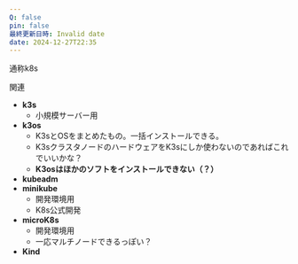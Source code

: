 ```yaml
---
Q: false
pin: false
最終更新日時: Invalid date
date: 2024-12-27T22:35
---
```

  

通称k8s

関連

- **k3s**
    - 小規模サーバー用
- **k3os**
    - K3sとOSをまとめたもの。一括インストールできる。
    - K3sクラスタノードのハードウェアをK3sにしか使わないのであればこれでいいかな？
    - **K3osはほかのソフトをインストールできない（？）**
- **kubeadm**
- **minikube**
    - 開発環境用
    - K8s公式開発
- **microK8s**
    - 開発環境用
    - 一応マルチノードできるっぽい？
- **Kind**